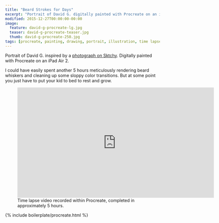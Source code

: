 ```yaml
---
title: "Beard Strokes for Days"
excerpt: "Portrait of David G. digitally painted with Procreate on an iPad."
modified: 2015-12-27T00:00:00-00:00
image: 
  feature: david-g-procreate-lg.jpg
  teaser: david-g-procreate-teaser.jpg
  thumb: david-g-procreate-250.jpg
tags: [procreate, painting, drawing, portrait, illustration, time lapse, beard, sktchy]
---
```


Portrait of David G. inspired by a [photograph on Sktchy](http://sktchy.com/CIyk0D). Digitally painted with Procreate on an iPad Air 2.

I could have easily spent another 5 hours meticulously rendering beard whiskers and cleaning up some sloppy color transitions. But at some point you just have to put your kid to bed to rest and grow.

<figure>
  <iframe width="640" height="360" src="https://www.youtube-nocookie.com/embed/oekapLJEWfs?controls=0&amp;showinfo=0" frameborder="0" allowfullscreen></iframe>
  <figcaption>Time lapse video recorded within Procreate, completed in approximately 5 hours.</figcaption>
</figure>

{% include boilerplate/procreate.html %}
